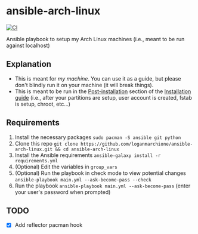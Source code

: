 # ansible-arch-linux

[![CI](https://github.com/loganmarchione/ansible-arch-linux/actions/workflows/main.yml/badge.svg)](https://github.com/loganmarchione/ansible-arch-linux/actions/workflows/main.yml)

Ansible playbook to setup my Arch Linux machines (i.e., meant to be run against localhost)

## Explanation

* This is meant for _my machine_. You can use it as a guide, but please don't blindly run it on your machine (it will break things).
* This is meant to be run in the [Post-installation](https://wiki.archlinux.org/title/installation_guide#Post-installation) section of the [Installation guide](https://wiki.archlinux.org/title/installation_guide) (i.e., after your partitions are setup, user account is created, fstab is setup, chroot, etc...)

## Requirements

1. Install the necessary packages `sudo pacman -S ansible git python`
1. Clone this repo `git clone https://github.com/loganmarchione/ansible-arch-linux.git && cd ansible-arch-linux`
1. Install the Ansible requirements `ansible-galaxy install -r requirements.yml`
1. (Optional) Edit the variables in `group_vars`
1. (Optional) Run the playbook in check mode to view potential changes `ansible-playbook main.yml --ask-become-pass --check`
1. Run the playbook `ansible-playbook main.yml --ask-become-pass` (enter your user's password when prompted)

## TODO
- [X] Add reflector pacman hook
